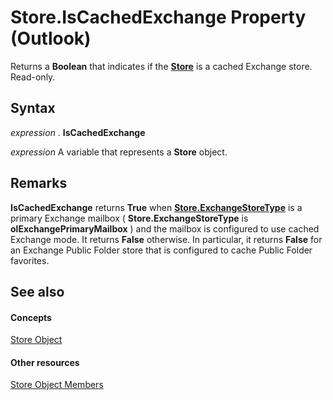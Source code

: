 
# Store.IsCachedExchange Property (Outlook)

Returns a  **Boolean** that indicates if the **[Store](1eb22fe9-8849-7476-5388-2515b48591b9.md)** is a cached Exchange store. Read-only.


## Syntax

 _expression_ . **IsCachedExchange**

 _expression_ A variable that represents a **Store** object.


## Remarks

 **IsCachedExchange** returns **True** when **[Store.ExchangeStoreType](ca6002bd-444d-a111-adca-6f8fafc37ea1.md)** is a primary Exchange mailbox ( **Store.ExchangeStoreType** is **olExchangePrimaryMailbox** ) and the mailbox is configured to use cached Exchange mode. It returns **False** otherwise. In particular, it returns **False** for an Exchange Public Folder store that is configured to cache Public Folder favorites.


## See also


#### Concepts


[Store Object](1eb22fe9-8849-7476-5388-2515b48591b9.md)
#### Other resources


[Store Object Members](84c1d423-e507-0b3b-6570-33829b94be04.md)
